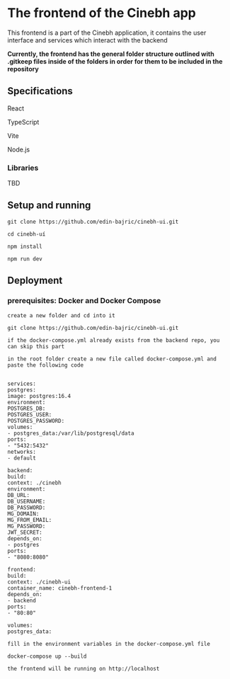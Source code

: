 # The frontend of the Cinebh app

This frontend is a part of the Cinebh application, it contains the user interface and services which interact with the backend

**Currently, the frontend has the general folder structure outlined with .gitkeep files inside of the folders in order for them to be included in the repository**

## Specifications
React

TypeScript

Vite

Node.js

### Libraries
TBD

## Setup and running

`git clone https://github.com/edin-bajric/cinebh-ui.git`

`cd cinebh-uí`

`npm install`

`npm run dev`

## Deployment

### prerequisites: Docker and Docker Compose

`create a new folder and cd into it`

`git clone https://github.com/edin-bajric/cinebh-ui.git`

`if the docker-compose.yml already exists from the backend repo, you can skip this part`

`in the root folder create a new file called docker-compose.yml and paste the following code`

```

services:
postgres:
image: postgres:16.4
environment:
POSTGRES_DB: 
POSTGRES_USER: 
POSTGRES_PASSWORD:
volumes:
- postgres_data:/var/lib/postgresql/data
ports:
- "5432:5432"
networks:
- default

backend:
build:
context: ./cinebh
environment:
DB_URL: 
DB_USERNAME: 
DB_PASSWORD: 
MG_DOMAIN: 
MG_FROM_EMAIL: 
MG_PASSWORD: 
JWT_SECRET:
depends_on:
- postgres
ports:
- "8080:8080"

frontend:
build:
context: ./cinebh-ui
container_name: cinebh-frontend-1
depends_on:
- backend
ports:
- "80:80"

volumes:
postgres_data:

```

`fill in the environment variables in the docker-compose.yml file`

`docker-compose up --build`

`the frontend will be running on http://localhost`
